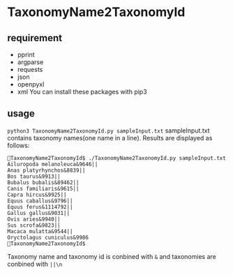 # TaxonomyName2TaxonomyId
## requirement
- pprint
- argparse
- requests
- json
- openpyxl
- xml
You can install these packages with pip3

## usage
`python3 TaxonomyName2TaxonomyId.py sampleInput.txt`
sampleInput.txt contains taxonomy names(one name in a line).
Results are displayed as follows:
```
🍵TaxonomyName2TaxonomyId$ ./TaxonomyName2TaxonomyId.py sampleInput.txt 
Ailuropoda melanoleuca&9646||
Anas platyrhynchos&8839||
Bos taurus&9913||
Bubalus bubalis&89462||
Canis familiaris&9615||
Capra hircus&9925||
Equus caballus&9796||
Equus ferus&1114792||
Gallus gallus&9031||
Ovis aries&9940||
Sus scrofa&9823||
Macaca mulatta&9544||
Oryctolagus cuniculus&9986
🍵TaxonomyName2TaxonomyId$ 
```
Taxonomy name and taxonomy id is conbined with `&` and taxonomies are conbined with `||\n`
